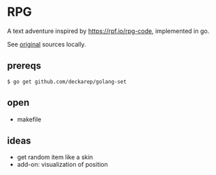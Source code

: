 # RPG

A text adventure inspired by https://rpf.io/rpg-code, implemented in go.

See [original](original/rpg-rpg.py) sources locally.

## prereqs

`$ go get github.com/deckarep/golang-set`

## open

- makefile

## ideas

- get random item like a skin
- add-on: visualization of position
